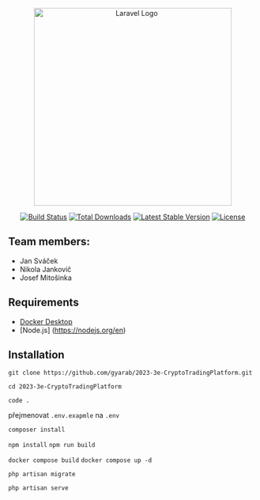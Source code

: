 <p align="center"><a href="https://laravel.com" target="_blank"><img src="https://raw.githubusercontent.com/laravel/art/master/logo-lockup/5%20SVG/2%20CMYK/1%20Full%20Color/laravel-logolockup-cmyk-red.svg" width="400" alt="Laravel Logo"></a></p>

<p align="center">
<a href="https://github.com/laravel/framework/actions"><img src="https://github.com/laravel/framework/workflows/tests/badge.svg" alt="Build Status"></a>
<a href="https://packagist.org/packages/laravel/framework"><img src="https://img.shields.io/packagist/dt/laravel/framework" alt="Total Downloads"></a>
<a href="https://packagist.org/packages/laravel/framework"><img src="https://img.shields.io/packagist/v/laravel/framework" alt="Latest Stable Version"></a>
<a href="https://packagist.org/packages/laravel/framework"><img src="https://img.shields.io/packagist/l/laravel/framework" alt="License"></a>
</p>

## Team members:
- Jan Sváček
- Nikola Jankovič
- Josef Mitošinka

## Requirements
- [Docker Desktop](https://docs.docker.com/desktop/install/windows-install/)
- [Node.js] (https://nodejs.org/en) 

## Installation

`git clone https://github.com/gyarab/2023-3e-CryptoTradingPlatform.git`

`cd 2023-3e-CryptoTradingPlatform`

`code .`

přejmenovat `.env.exapmle` na `.env`

`composer install`

`npm install`
`npm run build`

`docker compose build`
`docker compose up -d`

`php artisan migrate`

`php artisan serve`
